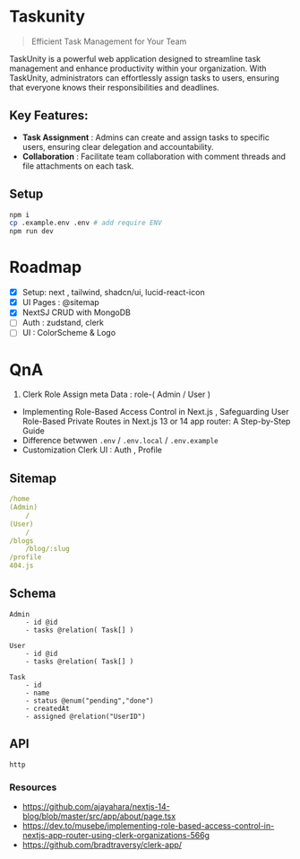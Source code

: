 # Taskunity

> Efficient Task Management for Your Team

TaskUnity is a powerful web application designed to streamline task management and enhance productivity within your organization. With TaskUnity, administrators can effortlessly assign tasks to users, ensuring that everyone knows their responsibilities and deadlines.

## Key Features:
- __Task Assignment__ : Admins can create and assign tasks to specific users, ensuring clear delegation and accountability.
- __Collaboration__ : Facilitate team collaboration with comment threads and file attachments on each task.


## Setup

```sh
npm i
cp .example.env .env # add require ENV
npm run dev
```

# Roadmap

- [x] Setup: next , tailwind, shadcn/ui, lucid-react-icon
- [x] UI Pages : @sitemap
- [x] NextSJ CRUD with MongoDB
- [ ] Auth : zudstand, clerk
- [ ] UI : ColorScheme & Logo

# QnA
1. Clerk Role Assign meta Data : role-( Admin / User ) 
- Implementing Role-Based Access Control in Next.js , Safeguarding User Role-Based Private Routes in Next.js 13 or 14 app router: A Step-by-Step Guide
- Difference betwwen `.env` / `.env.local` / `.env.example`
- Customization Clerk UI : Auth , Profile


## Sitemap

```yml
/home
(Admin)
    / 
(User)
    / 
/blogs
    /blog/:slug
/profile
404.js
```

## Schema

```prisma
Admin
    - id @id
    - tasks @relation( Task[] )

User
    - id @id
    - tasks @relation( Task[] )

Task
    - id
    - name
    - status @enum("pending","done")
    - createdAt
    - assigned @relation("UserID")
```


## API

```http
http

```


### Resources
- https://github.com/ajayahara/nextjs-14-blog/blob/master/src/app/about/page.tsx
- https://dev.to/musebe/implementing-role-based-access-control-in-nextjs-app-router-using-clerk-organizations-566g
- https://github.com/bradtraversy/clerk-app/
